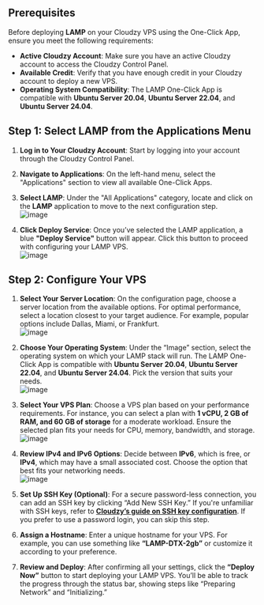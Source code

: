 ## Prerequisites

Before deploying **LAMP** on your Cloudzy VPS using the One-Click App, ensure you meet the following requirements:

- **Active Cloudzy Account**: Make sure you have an active Cloudzy account to access the Cloudzy Control Panel.
- **Available Credit**: Verify that you have enough credit in your Cloudzy account to deploy a new VPS.
- **Operating System Compatibility**: The LAMP One-Click App is compatible with **Ubuntu Server 20.04**, **Ubuntu Server 22.04**, and **Ubuntu Server 24.04**.

## Step 1: Select LAMP from the Applications Menu

1. **Log in to Your Cloudzy Account**: Start by logging into your account through the Cloudzy Control Panel.
   
2. **Navigate to Applications**: On the left-hand menu, select the "Applications" section to view all available One-Click Apps.  
   
4. **Select LAMP**: Under the "All Applications" category, locate and click on the **LAMP** application to move to the next configuration step.  
![image](https://github.com/user-attachments/assets/3196f4a1-4adf-41d1-84a7-4e901db749ba)

6. **Click Deploy Service**: Once you’ve selected the LAMP application, a blue **"Deploy Service"** button will appear. Click this button to proceed with configuring your LAMP VPS.  
![image](https://github.com/user-attachments/assets/fa4cc452-54af-48b6-b37f-c81bb3c953a9)

## Step 2: Configure Your VPS

1. **Select Your Server Location**: On the configuration page, choose a server location from the available options. For optimal performance, select a location closest to your target audience. For example, popular options include Dallas, Miami, or Frankfurt.  
   ![image](https://github.com/user-attachments/assets/f9551a4c-1c74-46c8-8852-334689f19ece)

2. **Choose Your Operating System**: Under the “Image” section, select the operating system on which your LAMP stack will run. The LAMP One-Click App is compatible with **Ubuntu Server 20.04**, **Ubuntu Server 22.04**, and **Ubuntu Server 24.04**. Pick the version that suits your needs.  
   ![image](https://github.com/user-attachments/assets/d17fd39e-a350-422e-a1b9-c57fe35bc614)

3. **Select Your VPS Plan**: Choose a VPS plan based on your performance requirements. For instance, you can select a plan with **1 vCPU, 2 GB of RAM, and 60 GB of storage** for a moderate workload. Ensure the selected plan fits your needs for CPU, memory, bandwidth, and storage.  
   ![image](https://github.com/user-attachments/assets/c8a70500-487f-414f-9ea0-6878c7e3ce0a)

4. **Review IPv4 and IPv6 Options**: Decide between **IPv6**, which is free, or **IPv4**, which may have a small associated cost. Choose the option that best fits your networking needs.  
   ![image](https://github.com/user-attachments/assets/95c9f9f2-7489-4785-b3f0-9ba6b9f8623f)

5. **Set Up SSH Key (Optional)**: For a secure password-less connection, you can add an SSH key by clicking “Add New SSH Key.” If you're unfamiliar with SSH keys, refer to **[Cloudzy’s guide on SSH key configuration](https://cloudzy.com/kb/linux/connection/)**. If you prefer to use a password login, you can skip this step.

6. **Assign a Hostname**: Enter a unique hostname for your VPS. For example, you can use something like **“LAMP-DTX-2gb”** or customize it according to your preference.
   
7. **Review and Deploy**: After confirming all your settings, click the **“Deploy Now”** button to start deploying your LAMP VPS. You’ll be able to track the progress through the status bar, showing steps like “Preparing Network” and “Initializing.”
